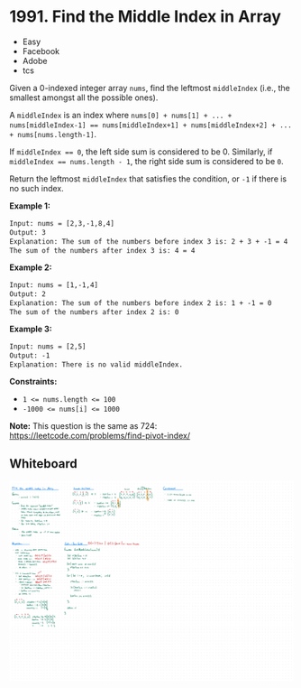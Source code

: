 # 1991. Find the Middle Index in Array
- Easy
- Facebook
- Adobe
- tcs

Given a 0-indexed integer array `nums`, find the leftmost `middleIndex` (i.e.,
the smallest amongst all the possible ones).

A `middleIndex` is an index where `nums[0] + nums[1] + ... + nums[middleIndex-1]
== nums[middleIndex+1] + nums[middleIndex+2] + ... + nums[nums.length-1]`.

If `middleIndex == 0`, the left side sum is considered to be 0. Similarly, if
`middleIndex == nums.length - 1`, the right side sum is considered to be `0`.

Return the leftmost `middleIndex` that satisfies the condition, or `-1` if there
is no such index.

**Example 1:**
```
Input: nums = [2,3,-1,8,4]
Output: 3
Explanation: The sum of the numbers before index 3 is: 2 + 3 + -1 = 4
The sum of the numbers after index 3 is: 4 = 4
```

**Example 2:**
```
Input: nums = [1,-1,4]
Output: 2
Explanation: The sum of the numbers before index 2 is: 1 + -1 = 0
The sum of the numbers after index 2 is: 0
```

**Example 3:**
```
Input: nums = [2,5]
Output: -1
Explanation: There is no valid middleIndex.
```

**Constraints:**
- `1 <= nums.length <= 100`
- `-1000 <= nums[i] <= 1000`

**Note:** This question is the same as 724:
https://leetcode.com/problems/find-pivot-index/

## Whiteboard
![Whiteboard Image][whiteboard-image]

<!-- Refs -->
[whiteboard-image]: whiteboard.jpg
